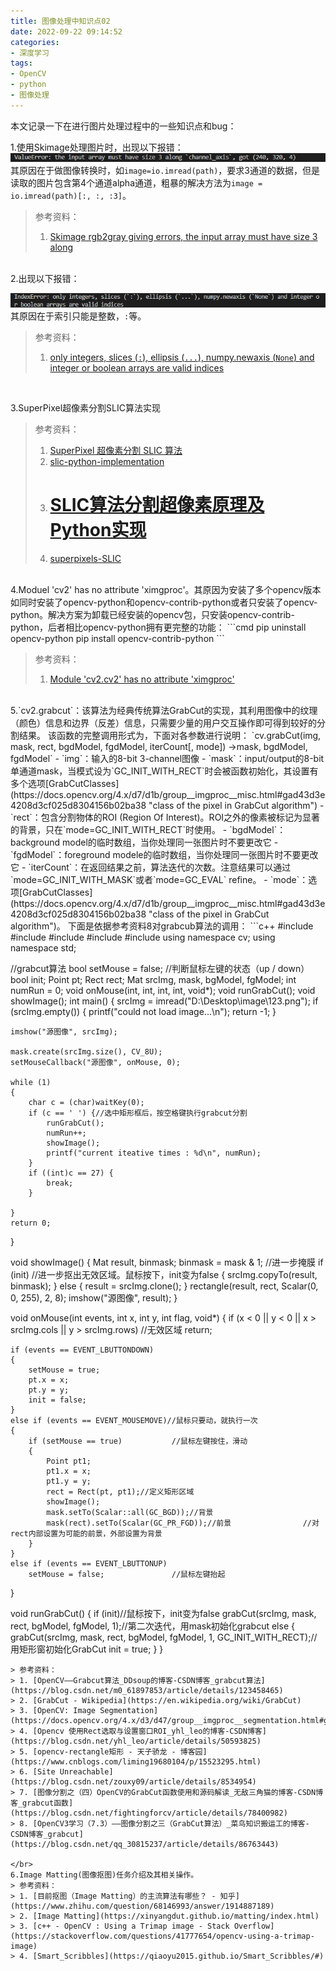```yaml
---
title: 图像处理中知识点02
date: 2022-09-22 09:14:52
categories:
- 深度学习
tags:
- OpenCV
- python
- 图像处理
---
```


本文记录一下在进行图片处理过程中的一些知识点和bug：
<!--more-->

1.使用Skimage处理图片时，出现以下报错：
![](https://raw.githubusercontent.com/Tom89757/ImageHost/main/hexo/20220922091640.png)
其原因在于做图像转换时，如`image=io.imread(path)`，要求3通道的数据，但是读取的图片包含第4个通道alpha通道，粗暴的解决方法为`image = io.imread(path)[:, :, :3]`。
> 参考资料：
> 1. [Skimage rgb2gray giving errors, the input array must have size 3 along](https://stackoverflow.com/questions/70895576/skimage-rgb2gray-giving-errors-the-input-array-must-have-size-3-along)

</br>
2.出现以下报错：

![](https://raw.githubusercontent.com/Tom89757/ImageHost/main/hexo/20220922092150.png)
其原因在于索引只能是整数，`:`等。
> 参考资料：
> 1. [only integers, slices (`:`), ellipsis (`...`), numpy.newaxis (`None`) and integer or boolean arrays are valid indices](https://stackoverflow.com/questions/34952651/only-integers-slices-ellipsis-numpy-newaxis-none-and-intege)

</br>

3.SuperPixel超像素分割SLIC算法实现

> 参考资料：
> 1. [SuperPixel 超像素分割 SLIC 算法](https://www.zywvvd.com/notes/study/image-processing/super-pixel/super-pixel/#)
> 2. [slic-python-implementation](https://github.com/laixintao/slic-python-implementation)
> 3. # [SLIC算法分割超像素原理及Python实现](https://www.kawabangga.com/posts/1923 "Permalink to SLIC算法分割超像素原理及Python实现")
> 4. [superpixels-SLIC](https://github.com/jayrambhia/superpixels-SLIC)


</br>
4.Moduel 'cv2' has no attribute 'ximgproc'。其原因为安装了多个opencv版本如同时安装了opencv-python和opencv-contrib-python或者只安装了opencv-python。解决方案为卸载已经安装的opencv包，只安装opencv-contrib-python，后者相比opencv-python拥有更完整的功能：
```cmd
pip uninstall opencv-python
pip install opencv-contrib-python
```

> 参考资料：
> 1. [Module 'cv2.cv2' has no attribute 'ximgproc'](https://stackoverflow.com/questions/57427233/module-cv2-cv2-has-no-attribute-ximgproc)

</br>
5.`cv2.grabcut`：该算法为经典传统算法GrabCut的实现，其利用图像中的纹理（颜色）信息和边界（反差）信息，只需要少量的用户交互操作即可得到较好的分割结果。
该函数的完整调用形式为，下面对各参数进行说明：
`cv.grabCut(img, mask, rect, bgdModel, fgdModel, iterCount[, mode]) ->mask, bgdModel, fgdModel`
- `img`：输入的8-bit 3-channel图像
- `mask`：input/output的8-bit单通道mask，当模式设为`GC_INIT_WITH_RECT`时会被函数初始化，其设置有多个选项[GrabCutClasses](https://docs.opencv.org/4.x/d7/d1b/group__imgproc__misc.html#gad43d3e4208d3cf025d8304156b02ba38 "class of the pixel in GrabCut algorithm")
- `rect`：包含分割物体的ROI (Region Of Interest)。ROI之外的像素被标记为显著的背景，只在`mode=GC_INIT_WITH_RECT`时使用。
- `bgdModel`：background model的临时数组，当你处理同一张图片时不要更改它
- `fgdModel`：foreground modele的临时数组，当你处理同一张图片时不要更改它
- `iterCount`：在返回结果之前，算法迭代的次数。注意结果可以通过`mode=GC_INIT_WITH_MASK`或者`mode=GC_EVAL` refine。
- `mode`：选项[GrabCutClasses](https://docs.opencv.org/4.x/d7/d1b/group__imgproc__misc.html#gad43d3e4208d3cf025d8304156b02ba38 "class of the pixel in GrabCut algorithm")。
下面是依据参考资料8对grabcub算法的调用：
```c++
#include<opencv2\highgui\highgui.hpp>
#include<opencv2\imgproc\imgproc.hpp>
#include<iostream>
#include <opencv2\opencv.hpp>
#include <math.h>
using namespace cv;
using namespace std;

//grabcut算法
bool setMouse = false;    //判断鼠标左键的状态（up / down）
bool init;
Point pt;
Rect rect;
Mat srcImg, mask, bgModel, fgModel;
int numRun = 0;
void onMouse(int, int, int, int, void*);
void runGrabCut();
void showImage();
int main()
{
	srcImg = imread("D:\\Desktop\\image\\123.png");
	if (srcImg.empty())
	{
		printf("could not load image...\n");
		return -1;
	}

	imshow("源图像", srcImg);

	mask.create(srcImg.size(), CV_8U);
	setMouseCallback("源图像", onMouse, 0);

	while (1)
	{
		char c = (char)waitKey(0);
		if (c == ' ') {//选中矩形框后，按空格键执行grabcut分割
			runGrabCut();
			numRun++;
			showImage();
			printf("current iteative times : %d\n", numRun);
		}
		if ((int)c == 27) {
			break;
		}

	}
	return 0;
}

void showImage()
{
	Mat result, binmask;
	binmask = mask & 1;				//进一步掩膜
	if (init)						//进一步抠出无效区域。鼠标按下，init变为false
	{
		srcImg.copyTo(result, binmask);
	}
	else
	{
		result = srcImg.clone();
	}
	rectangle(result, rect, Scalar(0, 0, 255), 2, 8);
	imshow("源图像", result);
}

void onMouse(int events, int x, int y, int flag, void*)
{
	if (x < 0 || y < 0 || x > srcImg.cols || y > srcImg.rows)	//无效区域
		return;


	if (events == EVENT_LBUTTONDOWN)
	{
		setMouse = true;
		pt.x = x;
		pt.y = y;
		init = false;
	}
	else if (events == EVENT_MOUSEMOVE)//鼠标只要动，就执行一次
	{
		if (setMouse == true)			//鼠标左键按住，滑动
		{
			Point pt1;
			pt1.x = x;
			pt1.y = y;
			rect = Rect(pt, pt1);//定义矩形区域
			showImage();
			mask.setTo(Scalar::all(GC_BGD));//背景
			mask(rect).setTo(Scalar(GC_PR_FGD));//前景			    //对rect内部设置为可能的前景，外部设置为背景
		}
	}
	else if (events == EVENT_LBUTTONUP)
		setMouse = false;	        	//鼠标左键抬起
}

void runGrabCut()
{
	if (init)//鼠标按下，init变为false
		grabCut(srcImg, mask, rect, bgModel, fgModel, 1);//第二次迭代，用mask初始化grabcut
	else
	{
		grabCut(srcImg, mask, rect, bgModel, fgModel, 1, GC_INIT_WITH_RECT);//用矩形窗初始化GrabCut
		init = true;
	}
}
```
> 参考资料：
> 1. [OpenCV——Grabcut算法_DDsoup的博客-CSDN博客_grabcut算法](https://blog.csdn.net/m0_61897853/article/details/123458465)
> 2. [GrabCut - Wikipedia](https://en.wikipedia.org/wiki/GrabCut)
> 3. [OpenCV: Image Segmentation](https://docs.opencv.org/4.x/d3/d47/group__imgproc__segmentation.html#ga909c1dda50efcbeaa3ce126be862b37f)
> 4. [Opencv 使用Rect选取与设置窗口ROI_yhl_leo的博客-CSDN博客](https://blog.csdn.net/yhl_leo/article/details/50593825)
> 5. [opencv-rectangle矩形 - 天子骄龙 - 博客园](https://www.cnblogs.com/liming19680104/p/15523295.html)
> 6. [Site Unreachable](https://blog.csdn.net/zouxy09/article/details/8534954)
> 7. [图像分割之（四）OpenCV的GrabCut函数使用和源码解读_无敌三角猫的博客-CSDN博客_grabcut函数](https://blog.csdn.net/fightingforcv/article/details/78400982)
> 8. [OpenCV3学习（7.3）——图像分割之三（GrabCut算法）_菜鸟知识搬运工的博客-CSDN博客_grabcut](https://blog.csdn.net/qq_30815237/article/details/86763443)

</br>
6.Image Matting(图像抠图)任务介绍及其相关操作。
> 参考资料：
> 1. [目前抠图（Image Matting）的主流算法有哪些？ - 知乎](https://www.zhihu.com/question/68146993/answer/1914887189)
> 2. [Image Matting](https://xinyangdut.github.io/matting/index.html)
> 3. [c++ - OpenCV : Using a Trimap image - Stack Overflow](https://stackoverflow.com/questions/41777654/opencv-using-a-trimap-image)
> 4. [Smart_Scribbles](https://qiaoyu2015.github.io/Smart_Scribbles/#)